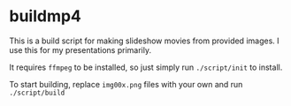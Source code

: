 # buildmp4

This is a build script for making slideshow movies from provided images. I use
this for my presentations primarily.

It requires `ffmpeg` to be installed, so just simply run `./script/init` to
install.

To start building, replace `img00x.png` files with your own and run `./script/build`
